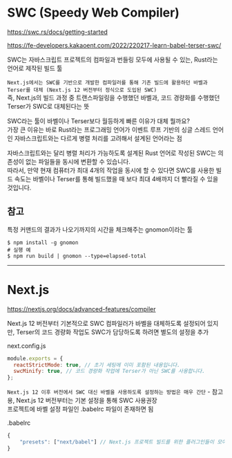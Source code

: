 # SWC (Speedy Web Compiler)

https://swc.rs/docs/getting-started

https://fe-developers.kakaoent.com/2022/220217-learn-babel-terser-swc/

SWC는 자바스크립트 프로젝트의 컴파일과 번들링 모두에 사용될 수 있는, Rust라는 언어로 제작된 빌드 툴

`Next.js에서는 SWC를 기반으로 개발한 컴파일러를 통해 기존 빌드에 활용하던 바벨과 Terser를 대체 (Next.js 12 버전부터 정식으로 도입된 SWC)`  
즉, Next.js의 빌드 과정 중 트랜스파일링을 수행했던 바벨과, 코드 경량화를 수행했던 Terser가 SWC로 대체된다는 뜻

SWC라는 툴이 바벨이나 Terser보다 월등하게 빠른 이유가 대체 뭘까요?  
가장 큰 이유는 바로 Rust라는 프로그래밍 언어가 이벤트 루프 기반의 싱글 스레드 언어인 자바스크립트와는 다르게 병렬 처리를 고려해서 설계된 언어라는 점

자바스크립트와는 달리 병렬 처리가 가능하도록 설계된 Rust 언어로 작성된 SWC는 의존성이 없는 파일들을 동시에 변환할 수 있습니다.  
따라서, 만약 현재 컴퓨터가 최대 4개의 작업을 동시에 할 수 있다면 SWC를 사용한 빌드 속도는 바벨이나 Terser를 통해 빌드했을 때 보다 최대 4배까지 더 빨라질 수 있을 것입니다.

## 참고

특정 커맨드의 결과가 나오기까지의 시간을 체크해주는 gnomon이라는 툴

```
$ npm install -g gnomon
# 실행 예
$ npm run build | gnomon --type=elapsed-total
```

---

# Next.js

https://nextjs.org/docs/advanced-features/compiler

Next.js 12 버전부터 기본적으로 SWC 컴파일러가 바벨을 대체하도록 설정되어 있지만, Terser의 코드 경량화 작업도 SWC가 담당하도록 하려면 별도의 설정을 추가

next.config.js

```javascript
module.exports = {
  reactStrictMode: true, // 초기 세팅에 이미 포함된 내용입니다.
  swcMinify: true, // 코드 경량화 작업에 Terser가 아닌 SWC를 사용합니다.
};
```

`Next.js 12 이후 버전에서 SWC 대신 바벨을 사용하도록 설정하는 방법은 매우 간단` - 참고용, Next.js 12 버전부터는 기본 설정을 통해 SWC 사용권장  
프로젝트에 바벨 설정 파일인 .babelrc 파일이 존재하면 됨

.babelrc

```javascript
{
    "presets": ["next/babel"] // Next.js 프로젝트 빌드를 위한 플러그인들이 모여있는 프리셋입니다.
}
```
